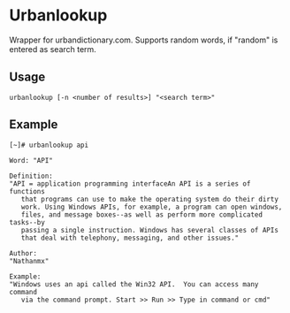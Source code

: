 # Urbanlookup

Wrapper for urbandictionary.com. Supports random words, if "random" is entered as search term.

## Usage

```
urbanlookup [-n <number of results>] "<search term>"
```

## Example

```
[~]# urbanlookup api

Word: "API"

Definition:
"API = application programming interfaceAn API is a series of functions
   that programs can use to make the operating system do their dirty
   work. Using Windows APIs, for example, a program can open windows,
   files, and message boxes--as well as perform more complicated tasks--by
   passing a single instruction. Windows has several classes of APIs
   that deal with telephony, messaging, and other issues."

Author:
"Nathanmx"

Example:
"Windows uses an api called the Win32 API.  You can access many command
   via the command prompt. Start >> Run >> Type in command or cmd"
```
